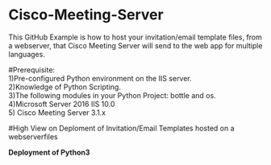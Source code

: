 # Cisco-Meeting-Server

This GitHub Example is how to host your invitation/email template files, from a webserver, that Cisco Meeting Server will send to the web app for multiple languages.<br /> 

#Prerequisite:<br />
1)Pre-configured Python environment on the IIS server.<br />
2)Knowledge of Python Scripting.<br />
3)The following modules in your Python Project:  bottle and os.<br />
4)Microsoft Server 2016 IIS 10.0<br />
5) Cisco Meeting Server 3.1.x 

#High View on Deploment of Invitation/Email Templates hosted on a webserverfiles<br />

**Deployment of Python3**<br />
<br />
